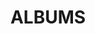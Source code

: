 ---
layout: album_gallery
resource: instagram
title: "ALBUMS"
description: "archive"
active: gallery
header-img: "img/gallery-bg.jpg"
images:
- image_path: /chin_19022/-1/20231218_085213_412173925_18112128148347304_417100805440385994_n.jpg
  gallery-folder: /gallery/chin_19022/-1/
  gallery-name: -1
  gallery-date: March 2025
- image_path: /chin_19022/-2/20230826_172902_370915505_18097893031347304_5260812123532956464_n.jpg
  gallery-folder: /gallery/chin_19022/-2/
  gallery-name: -2
  gallery-date: March 2025
- image_path: /chin_19022/-3/20240112_230101_418761725_18115077079347304_7387231783304621141_n.jpg
  gallery-folder: /gallery/chin_19022/-3/
  gallery-name: -3
  gallery-date: March 2025
- image_path: /chin_19022/0/20240209_095347_426687241_18117955075347304_3863221511882683058_n.jpg
  gallery-folder: /gallery/chin_19022/0/
  gallery-name: 0
  gallery-date: March 2025
- image_path: /chin_19022/1/20240124_163413_421952704_18116332402347304_2196876668155909167_n.jpg
  gallery-folder: /gallery/chin_19022/1/
  gallery-name: 1
  gallery-date: March 2025
- image_path: /chin_19022/12/20240108_212543_418489071_18114643447347304_3057360645396583023_n.jpg
  gallery-folder: /gallery/chin_19022/12/
  gallery-name: 12
  gallery-date: March 2025
- image_path: /chin_19022/13/20240504_140009_440185034_18126361090347304_161161505172049570_n.jpg
  gallery-folder: /gallery/chin_19022/13/
  gallery-name: 13
  gallery-date: March 2025
- image_path: /chin_19022/14/20240922_172611_461035751_18141042385347304_1408352012739851780_n.jpg
  gallery-folder: /gallery/chin_19022/14/
  gallery-name: 14
  gallery-date: March 2025
- image_path: /chin_19022/15/20250106_173341_472920661_18152217145347304_5303142534679829057_n.jpg
  gallery-folder: /gallery/chin_19022/15/
  gallery-name: 15
  gallery-date: March 2025
- image_path: /chin_19022/16/20250108_131515_472883994_18152396410347304_7630338523158124183_n.jpg
  gallery-folder: /gallery/chin_19022/16/
  gallery-name: 16
  gallery-date: March 2025
- image_path: /chin_19022/19/20250108_131515_472893677_18152396419347304_3928624617070622078_n.jpg
  gallery-folder: /gallery/chin_19022/19/
  gallery-name: 19
  gallery-date: March 2025
- image_path: /chin_19022/2/20231230_214652_415798512_18113555239347304_4286929147615102258_n.jpg
  gallery-folder: /gallery/chin_19022/2/
  gallery-name: 2
  gallery-date: March 2025
- image_path: /chin_19022/3/20241205_155645_469381731_18148831420347304_1965834900834159118_n.jpg
  gallery-folder: /gallery/chin_19022/3/
  gallery-name: 3
  gallery-date: March 2025
- image_path: /chin_19022/4/20241226_183629_471446542_18151017967347304_1212661555612943937_n.jpg
  gallery-folder: /gallery/chin_19022/4/
  gallery-name: 4
  gallery-date: March 2025
- image_path: /chin_19022/5/20230805_110300_363397041_18095167741347304_2907429890602866499_n.jpg
  gallery-folder: /gallery/chin_19022/5/
  gallery-name: 5
  gallery-date: March 2025
- image_path: /chin_19022/6/20230207_212108_329205680_1219934802282698_4981008671157084179_n.jpg
  gallery-folder: /gallery/chin_19022/6/
  gallery-name: 6
  gallery-date: March 2025
- image_path: /chin_19022/7/20240120_154415_421190130_18115893748347304_1713921168479074355_n.jpg
  gallery-folder: /gallery/chin_19022/7/
  gallery-name: 7
  gallery-date: March 2025
- image_path: /chin_19022/8/20231026_201922_395947744_18105569092347304_4533431960749223394_n.jpg
  gallery-folder: /gallery/chin_19022/8/
  gallery-name: 8
  gallery-date: March 2025
- image_path: /chin_19022/9/20230622_231505_355146107_767560798454177_2609681376648054084_n.jpg
  gallery-folder: /gallery/chin_19022/9/
  gallery-name: 9
  gallery-date: March 2025
---